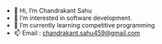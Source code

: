 - 👋 Hi, I’m Chandrakant Sahu
- 👀 I’m interested in software development.
- 🌱 I’m currently learning competitive programming
- 📫 Email : chandrakant.sahu459@gmail.com

<!---
ChandrakantSahu17/ChandrakantSahu17 is a ✨ special ✨ repository because its `README.md` (this file) appears on your GitHub profile.
You can click the Preview link to take a look at your changes.
--->
